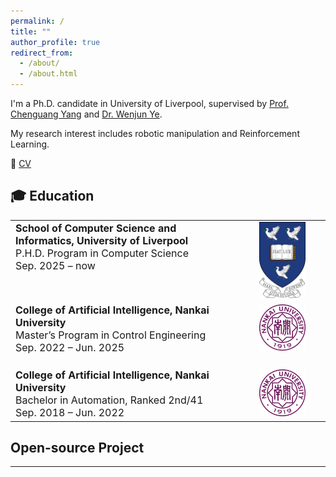 ```yaml
---
permalink: /
title: ""
author_profile: true
redirect_from: 
  - /about/
  - /about.html
---
```


I'm a Ph.D. candidate in University of Liverpool, supervised by [Prof. Chenguang Yang](https://www.liverpool.ac.uk/people/charlie-yang) and [Dr. Wenjun Ye](https://www.liverpool.ac.uk/people/wenjun-ye).

My research interest includes robotic manipulation and Reinforcement Learning.


📄 [CV](/CV/JincvEn.pdf)

## 🎓 Education

<table style="border-collapse: collapse; border: none;">
    <tr>
    <td style="vertical-align:top; width: 70%; font-size: 16px; border: none;"> <!-- 增加字体大小 -->
      <strong>School of Computer Science and Informatics, University of Liverpool</strong><br>
       P.H.D. Program in Computer Science<br>
      Sep. 2025 – now
    </td>
    <td style="padding-left: 20px; width: 30%; text-align: center; border: none;"> <!-- 图标居中 -->
      <img src="/images/logo-UoL.png" alt="University of Liverpool Logo" width="60%">
    </td>
  </tr>
  <tr>
    <td style="vertical-align:top; width: 70%; font-size: 16px; border: none;"> <!-- 增加字体大小 -->
      <strong>College of Artificial Intelligence, Nankai University</strong><br>
       Master’s Program in Control Engineering<br>
      Sep. 2022 – Jun. 2025
    </td>
    <td style="padding-left: 20px; width: 30%; text-align: center; border: none;"> <!-- 图标居中 -->
      <img src="/images/logo-NK.png" alt="Nankai University Logo" width="60%">
    </td>
  </tr>
  <tr>
    <td style="vertical-align:top; padding-top: 20px; width: 70%; font-size: 16px; border: none;"> <!-- 增加字体大小 -->
      <strong>College of Artificial Intelligence, Nankai University</strong><br>
      Bachelor in Automation, Ranked 2nd/41<br>
      Sep. 2018 – Jun. 2022
    </td>
    <td style="padding-left: 20px; padding-top: 20px; width: 30%; text-align: center; border: none;"> <!-- 图标居中 -->
      <img src="/images/logo-NK.png" alt="Nankai University Logo" width="60%">
    </td>
  </tr>
</table>

## Open-source Project

---
